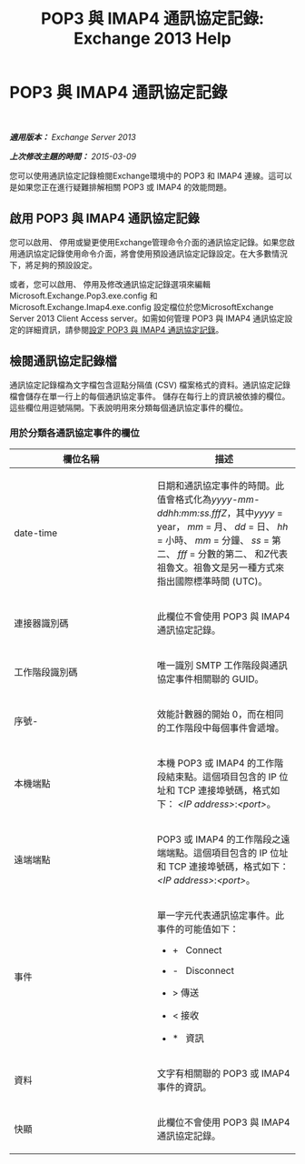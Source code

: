 ﻿---
title: 'POP3 與 IMAP4 通訊協定記錄: Exchange 2013 Help'
TOCTitle: POP3 與 IMAP4 通訊協定記錄
ms:assetid: 212ed3d5-0c98-4346-a860-1cfcac5d73c4
ms:mtpsurl: https://technet.microsoft.com/zh-tw/library/Dd335141(v=EXCHG.150)
ms:contentKeyID: 50553954
ms.date: 05/21/2018
mtps_version: v=EXCHG.150
ms.translationtype: MT
---

# POP3 與 IMAP4 通訊協定記錄

 

_**適用版本：** Exchange Server 2013_

_**上次修改主題的時間：** 2015-03-09_

您可以使用通訊協定記錄檢閱Exchange環境中的 POP3 和 IMAP4 連線。這可以是如果您正在進行疑難排解相關 POP3 或 IMAP4 的效能問題。

## 啟用 POP3 與 IMAP4 通訊協定記錄

您可以啟用、 停用或變更使用Exchange管理命令介面的通訊協定記錄。如果您啟用通訊協定記錄使用命令介面，將會使用預設通訊協定記錄設定。在大多數情況下，將足夠的預設設定。

或者，您可以啟用、 停用及修改通訊協定記錄選項來編輯 Microsoft.Exchange.Pop3.exe.config 和 Microsoft.Exchange.Imap4.exe.config 設定檔位於您MicrosoftExchange Server 2013 Client Access server。如需如何管理 POP3 與 IMAP4 通訊協定設定的詳細資訊，請參閱[設定 POP3 與 IMAP4 通訊協定記錄](configure-protocol-logging-for-pop3-and-imap4-exchange-2013-help.md)。

## 檢閱通訊協定記錄檔

通訊協定記錄檔為文字檔包含逗點分隔值 (CSV) 檔案格式的資料。通訊協定記錄檔會儲存在單一行上的每個通訊協定事件。 儲存在每行上的資訊被依據的欄位。 這些欄位用逗號隔開。下表說明用來分類每個通訊協定事件的欄位。

### 用於分類各通訊協定事件的欄位

<table>
<colgroup>
<col style="width: 50%" />
<col style="width: 50%" />
</colgroup>
<thead>
<tr class="header">
<th>欄位名稱</th>
<th>描述</th>
</tr>
</thead>
<tbody>
<tr class="odd">
<td><p>date-time</p></td>
<td><p>日期和通訊協定事件的時間。此值會格式化為<em>yyyy-mm-ddhh:mm:ss.fffZ</em>，其中<em>yyyy</em> = year， <em>mm</em> = 月、 <em>dd</em> = 日、 <em>hh</em> = 小時、 <em>mm</em> = 分鐘、 <em>ss</em> = 第二、 <em>fff</em> = 分數的第二、 和<em>Z</em>代表祖魯文。祖魯文是另一種方式來指出國際標準時間 (UTC)。</p></td>
</tr>
<tr class="even">
<td><p>連接器識別碼</p></td>
<td><p>此欄位不會使用 POP3 與 IMAP4 通訊協定記錄。</p></td>
</tr>
<tr class="odd">
<td><p>工作階段識別碼</p></td>
<td><p>唯一識別 SMTP 工作階段與通訊協定事件相關聯的 GUID。</p></td>
</tr>
<tr class="even">
<td><p>序號-</p></td>
<td><p>效能計數器的開始 0，而在相同的工作階段中每個事件會遞增。</p></td>
</tr>
<tr class="odd">
<td><p>本機端點</p></td>
<td><p>本機 POP3 或 IMAP4 的工作階段結束點。這個項目包含的 IP 位址和 TCP 連接埠號碼，格式如下： <em>&lt;IP address&gt;</em>:<em>&lt;port&gt;</em>。</p></td>
</tr>
<tr class="even">
<td><p>遠端端點</p></td>
<td><p>POP3 或 IMAP4 的工作階段之遠端端點。這個項目包含的 IP 位址和 TCP 連接埠號碼，格式如下： <em>&lt;IP address&gt;</em>:<em>&lt;port&gt;</em>。</p></td>
</tr>
<tr class="odd">
<td><p>事件</p></td>
<td><p>單一字元代表通訊協定事件。此事件的可能值如下：</p>
<ul>
<li><p>+   Connect</p></li>
<li><p>-   Disconnect</p></li>
<li><p>&gt; 傳送</p></li>
<li><p>&lt; 接收</p></li>
<li><p>*   資訊</p></li>
</ul></td>
</tr>
<tr class="even">
<td><p>資料</p></td>
<td><p>文字有相關聯的 POP3 或 IMAP4 事件的資訊。</p></td>
</tr>
<tr class="odd">
<td><p>快顯</p></td>
<td><p>此欄位不會使用 POP3 與 IMAP4 通訊協定記錄。</p></td>
</tr>
</tbody>
</table>

